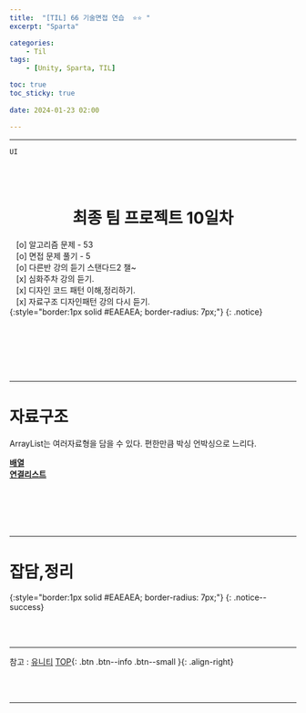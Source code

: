 ```yaml
---
title:  "[TIL] 66 기술면접 연습  ⭐⭐ "
excerpt: "Sparta"

categories:
    - Til
tags:
    - [Unity, Sparta, TIL]

toc: true
toc_sticky: true
 
date: 2024-01-23 02:00

---
```

- - -

`UI`

<BR><BR>

<center><H1>  최종 팀 프로젝트 10일차  </H1></center>

&nbsp;&nbsp; [o] 알고리즘 문제  - 53  
&nbsp;&nbsp; [o] 면접 문제 풀기 - 5     
&nbsp;&nbsp; [o] 다른반 강의 듣기 스탠다드2 챌~   
&nbsp;&nbsp; [x] 심화주차 강의 듣기.  
&nbsp;&nbsp; [x] 디자인 코드 패턴 이해,정리하기.   
&nbsp;&nbsp; [x] 자료구조 디자인패턴 강의 다시 듣기.  
{:style="border:1px solid #EAEAEA; border-radius: 7px;"}
{: .notice}  

<br><br><br><br><br>
- - - 

# 자료구조
ArrayList는 여러자료형을 담을 수 있다. 편한만큼 박싱 언박싱으로 느리다.  

[**배열**](https://levell1.github.io/data%20structure/Array/)   
[**연결리스트**](https://levell1.github.io/data%20structure/Linked_List/)  
<br><br><br><br><br>
- - - 

# 잡담,정리

{:style="border:1px solid #EAEAEA; border-radius: 7px;"}
{: .notice--success}  

<br><br>
- - -

참고 : [유니티](https://docs.unity3d.com/kr/)
[TOP](#){: .btn .btn--info .btn--small }{: .align-right}


<br><br>
- - -
